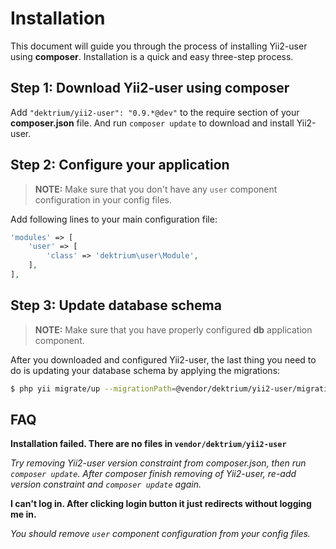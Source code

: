 Installation
============

This document will guide you through the process of installing Yii2-user using **composer**. Installation is a quick and
easy three-step process.

Step 1: Download Yii2-user using composer
-----------------------------------------

Add `"dektrium/yii2-user": "0.9.*@dev"` to the require section of your **composer.json** file. And run `composer update`
to download and install Yii2-user.

Step 2: Configure your application
------------------------------------

> **NOTE:** Make sure that you don't have any `user` component configuration in your config files.

Add following lines to your main configuration file:

```php
'modules' => [
    'user' => [
        'class' => 'dektrium\user\Module',
    ],
],
```

Step 3: Update database schema
------------------------------

> **NOTE:** Make sure that you have properly configured **db** application component.

After you downloaded and configured Yii2-user, the last thing you need to do is updating your database schema by applying
the migrations:

```bash
$ php yii migrate/up --migrationPath=@vendor/dektrium/yii2-user/migrations
```

FAQ
---

**Installation failed. There are no files in `vendor/dektrium/yii2-user`**

*Try removing Yii2-user version constraint from composer.json, then run `composer update`. After composer finish
 removing of Yii2-user, re-add version constraint and `composer update` again.*

**I can't log in. After clicking login button it just redirects without logging me in.**

*You should remove `user` *component* configuration from your config files.*
